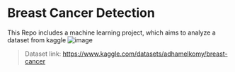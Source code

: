 # Breast Cancer Detection
 This Repo includes a machine learning project, which aims to analyze a dataset from kaggle
 ![image](https://github.com/abdelazizSalah/Machine_Learning_Project/assets/71516308/b9003281-cef3-47aa-9066-f3a984e88245)

> Dataset link: https://www.kaggle.com/datasets/adhamelkomy/breast-cancer

